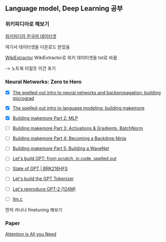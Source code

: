 ## Language model, Deep Learning 공부

### 위키피디아로 해보기

[위키피디아 한국어 데이터셋](https://ko.wikipedia.org/wiki/%EC%9C%84%ED%82%A4%EB%B0%B1%EA%B3%BC:%EB%8D%B0%EC%9D%B4%ED%84%B0%EB%B2%A0%EC%9D%B4%EC%8A%A4_%EB%8B%A4%EC%9A%B4%EB%A1%9C%EB%93%9C)

여기서 데이터셋을 다운로드 받았음

[WikiExtractor](https://github.com/attardi/wikiextractor)
WikiExtractor로 위키 데이터셋을 txt로 바꿈

-> 노트북 터질듯 이건 포기

### Neural Networks: Zero to Hero

- [X] [The spelled-out intro to neural networks and backpropagation: building micrograd](https://youtu.be/VMj-3S1tku0?si=wzwuY7FB-2VVHghH)
- [X] [The spelled-out intro to language modeling: building makemore](https://www.youtube.com/watch?v=PaCmpygFfXo&list=PLAqhIrjkxbuWI23v9cThsA9GvCAUhRvKZ&index=2)
- [X] [Building makemore Part 2: MLP](https://youtu.be/TCH_1BHY58I?si=a5eiczYMcWA7Kijg)
- [ ] [Building makemore Part 3: Activations & Gradients, BatchNorm](https://www.youtube.com/watch?v=P6sfmUTpUmc&list=PLAqhIrjkxbuWI23v9cThsA9GvCAUhRvKZ&index=4)
- [ ] [Building makemore Part 4: Becoming a Backdrop Ninja]()
- [ ] [Building makemore Part 5: Building a WaveNet]()
- [ ] [Let's build GPT: from scratch, in code, spelled out]()
- [ ] [State of GPT | BRK216HFS]()
- [ ] [Let's build the GPT Tokenizer]()
- [ ] [Let's reproduce GPT-2 (124M)]()
- [ ] [llm.c]()




먼저 카나나 finetuning 해보기


### Paper
[Attention is All you Need](https://arxiv.org/abs/1706.03762)